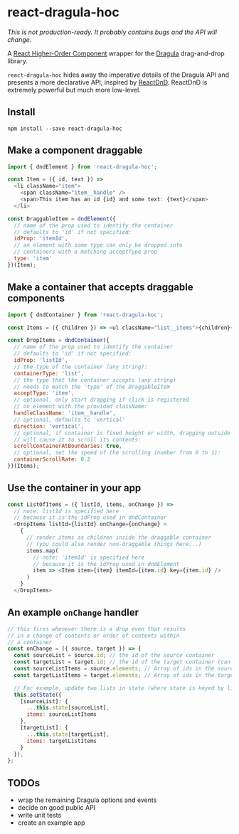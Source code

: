 # react-dragula-hoc

_This is not production-ready. It probably contains bugs and the API will change._

A [React Higher-Order Component][1] wrapper for the [Dragula][2] drag-and-drop library.

`react-dragula-hoc` hides away the imperative details of the Dragula API and presents a more declarative API, inspired by [ReactDnD][3]. ReactDnD is extremely powerful but much more low-level.

## Install
```shell
npm install --save react-dragula-hoc
```

## Make a component draggable
```js
import { dndElement } from 'react-dragula-hoc';

const Item = ({ id, text }) =>
  <li className="item">
    <span className="item__handle" />
    <span>This item has an id {id} and some text: {text}</span>
  </li>

const DraggableItem = dndElement({
  // name of the prop used to identify the container
  // defaults to 'id' if not specified:
  idProp: 'itemId',
  // an element with some type can only be dropped into
  // containers with a matching acceptType prop
  type: 'item'
})(Item);
```

## Make a container that accepts draggable components
```js
import { dndContainer } from 'react-dragula-hoc';

const Items = ({ children }) => <ul className="list__items">{children}</ul>;

const DropItems = dndContainer({
  // name of the prop used to identify the container
  // defaults to 'id' if not specified:
  idProp: 'listId',
  // the type of the container (any string):
  containerType: 'list',
  // the type that the container accepts (any string)
  // needs to match the 'type' of the DraggableItem
  acceptType: 'item',
  // optional, only start dragging if click is registered
  // on element with the provided className:
  handleClassName: 'item__handle',
  // optional, defaults to 'vertical'
  direction: 'vertical',
  // optional, if container is fixed height or width, dragging outside the container
  // will cause it to scroll its contents:
  scrollContainerAtBoundaries: true,
  // optional, set the speed of the scrolling (number from 0 to 1):
  containerScrollRate: 0.2
})(Items);
```

## Use the container in your app
```js
const ListOfItems = ({ listId, items, onChange }) =>
  // note: listId is specified here
  // because it is the idProp used in dndContainer
  <DropItems listId={listId} onChange={onChange} >
    {
      // render items as children inside the draggable container
      // (you could also render non-draggable things here...)
      items.map(
        // note: 'itemId' is specified here
        // because it is the idProp used in dndElement
        item => <Item item={item} itemId={item.id} key={item.id} />
      )
    }
  </DropItems>
```

## An example `onChange` handler
```js
// this fires whenever there is a drop even that results
// in a change of contents or order of contents within
// a container
const onChange = ({ source, target }) => {
  const sourceList = source.id; // the id of the source container
  const targetList = target.id; // the id of the target container (can be same as source)
  const sourceListItems = source.elements; // Array of ids in the source container ["item1", "item2" ...]
  const targetListItems = target.elements; // Array of ids in the target container

  // For example, update two lists in state (where state is keyed by list ID):
  this.setState({
    [sourceList]: {
      ...this.state[sourceList],
      items: sourceListItems
    },
    [targetList]: {
      ...this.state[targetList],
      items: targetListItems
    }
  });
};
```

## TODOs

* wrap the remaining Dragula options and events
* decide on good public API
* write unit tests
* create an example app

[1]: https://facebook.github.io/react/docs/higher-order-components.html
[2]: https://github.com/bevacqua/dragula
[3]: https://github.com/react-dnd/react-dnd
